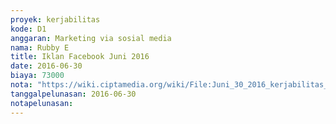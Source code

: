 ```yaml
---
proyek: kerjabilitas
kode: D1
anggaran: Marketing via sosial media
nama: Rubby E
title: Iklan Facebook Juni 2016
date: 2016-06-30
biaya: 73000
nota: "https://wiki.ciptamedia.org/wiki/File:Juni_30_2016_kerjabilitas_D1_iklan_fb_rubby105.jpg"
tanggalpelunasan: 2016-06-30
notapelunasan:
---
```

